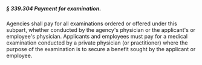 ##### § 339.304 Payment for examination. #####

Agencies shall pay for all examinations ordered or offered under this subpart, whether conducted by the agency's physician or the applicant's or employee's physician. Applicants and employees must pay for a medical examination conducted by a private physician (or practitioner) where the purpose of the examination is to secure a benefit sought by the applicant or employee.